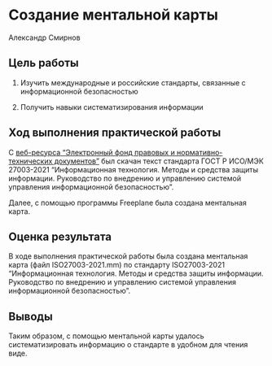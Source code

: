 # Создание ментальной карты
Александр Смирнов

## Цель работы

1.  Изучить международные и российские стандарты, связанные с
    информационной безопасностью

2.  Получить навыки систематизирования информации

## Ход выполнения практической работы

С [веб-ресурса “Электронный фонд правовых и нормативно-технических
документов”](https://docs.cntd.ru/document/1200179612) был скачан текст
стандарта ГОСТ Р ИСО/МЭК 27003-2021 “Информационная технология. Методы и
средства защиты информации. Руководство по внедрению и управлению
системой управления информационной безопасностью”.

Далее, с помощью программы Freeplane была создана ментальная карта.

## Оценка результата

В ходе выполнения практической работы была создана ментальная карта
(файл ISO27003-2021.mm) по стандарту ISO27003-2021 “Информационная
технология. Методы и средства защиты информации. Руководство по
внедрению и управлению системой управления информационной
безопасностью”.

## Выводы

Таким образом, с помощью ментальной карты удалось систематизировать
информацию о стандарте в удобном для чтения виде.
